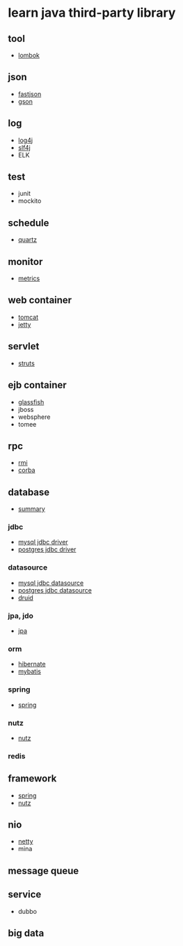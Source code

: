 # learn java third-party library

## tool

- [lombok](https://github.com/gaoxinge/something/tree/master/learn%20java%20third-party%20library/lombok)

## json

- [fastjson](https://github.com/gaoxinge/something/tree/master/learn%20java%20third-party%20library/fastjson)
- [gson](https://github.com/gaoxinge/something/tree/master/learn%20java%20third-party%20library/gson)

## log

- [log4j](https://github.com/gaoxinge/something/tree/master/learn%20java%20third-party%20library/log4j)
- [slf4j](https://github.com/gaoxinge/something/tree/master/learn%20java%20third-party%20library/slf4j)
- ELK

## test

- junit
- mockito

## schedule

- [quartz](https://github.com/gaoxinge/something/tree/master/learn%20java%20third-party%20library/quartz)

## monitor

- [metrics](https://github.com/gaoxinge/something/tree/master/learn%20java%20third-party%20library/metrics)

## web container

- [tomcat](https://github.com/gaoxinge/something/tree/master/learn%20java%20third-party%20library/tomcat)
- [jetty](https://github.com/gaoxinge/something/tree/master/learn%20java%20third-party%20library/jetty)

## servlet

- [struts](https://github.com/gaoxinge/something/tree/master/learn%20java%20third-party%20library/struts)

## ejb container

- [glassfish](https://github.com/gaoxinge/something/tree/master/learn%20java%20third-party%20library/glassfish)
- jboss
- websphere
- tomee

## rpc

- [rmi](https://github.com/gaoxinge/something/tree/master/learn%20java%20third-party%20library/rmi)
- [corba](https://github.com/gaoxinge/something/tree/master/learn%20java%20third-party%20library/corba)

## database

- [summary](https://github.com/gaoxinge/something/tree/master/learn%20java%20third-party%20library/summary)

### jdbc

- [mysql jdbc driver](https://github.com/gaoxinge/something/tree/master/learn%20java%20third-party%20library/mysql%20jdbc%20driver)
- [postgres jdbc driver](https://github.com/gaoxinge/something/tree/master/learn%20java%20third-party%20library/postgres%20jdbc%20driver)


### datasource

- [mysql jdbc datasource](https://github.com/gaoxinge/something/tree/master/learn%20java%20third-party%20library/mysql%20jdbc%20datasource)
- [postgres jdbc datasource](https://github.com/gaoxinge/something/tree/master/learn%20java%20third-party%20library/postgres%20jdbc%20datasource)
- [druid](https://github.com/gaoxinge/something/tree/master/learn%20java%20third-party%20library/druid)

### jpa, jdo

- [jpa](https://github.com/gaoxinge/something/tree/master/learn%20java%20third-party%20library/jpa)

### orm
  
- [hibernate](https://github.com/gaoxinge/something/tree/master/learn%20java%20third-party%20library/hibernate)
- [mybatis](https://github.com/gaoxinge/something/tree/master/learn%20java%20third-party%20library/mybatis)

### spring

- [spring](https://github.com/gaoxinge/something/tree/master/learn%20java%20third-party%20library/spring)

### nutz

- [nutz](https://github.com/gaoxinge/something/tree/master/learn%20java%20third-party%20library/nutz)

### redis

## framework

- [spring](https://github.com/gaoxinge/something/tree/master/learn%20java%20third-party%20library/spring_)
- [nutz](https://github.com/gaoxinge/something/tree/master/learn%20java%20third-party%20library/nutz_)

## nio

- [netty](https://github.com/gaoxinge/something/tree/master/learn%20java%20third-party%20library/netty)
- mina

## message queue

## service

- dubbo

## big data
